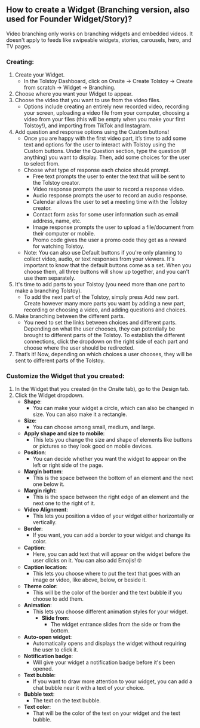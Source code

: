 ## How to create a Widget (Branching version, also used for Founder Widget/Story)?

Video branching only works on branching widgets and embedded videos. It doesn't apply to feeds like swipeable widgets, stories, carousels, hero, and TV pages.

### Creating:

1. Create your Widget.
   - In the Tolstoy Dashboard, click on Onsite -> Create Tolstoy -> Create from scratch -> Widget -> Branching.
2. Choose where you want your Widget to appear.
3. Choose the video that you want to use from the video files.
   - Options include creating an entirely new recorded video, recording your screen, uploading a video file from your computer, choosing a video from your files (this will be empty when you make your first Tolstoy!), and importing from TikTok and Instagram.
4. Add question and response options using the Custom buttons!
   - Once you are happy with the first video part, it’s time to add some text and options for the user to interact with Tolstoy using the Custom buttons. Under the Question section, type the question (if anything) you want to display. Then, add some choices for the user to select from.
   - Choose what type of response each choice should prompt.
     - Free text prompts the user to enter the text that will be sent to the Tolstoy creator.
     - Video response prompts the user to record a response video.
     - Audio response prompts the user to record an audio response.
     - Calendar allows the user to set a meeting time with the Tolstoy creator.
     - Contact form asks for some user information such as email address, name, etc.
     - Image response prompts the user to upload a file/document from their computer or mobile.
     - Promo code gives the user a promo code they get as a reward for watching Tolstoy.
   - Note: You can also use Default buttons if you're only planning to collect video, audio, or text responses from your viewers. It's important to know that the default buttons come as a set. When you choose them, all three buttons will show up together, and you can't use them separately.
5. It's time to add parts to your Tolstoy (you need more than one part to make a branching Tolstoy).
   - To add the next part of the Tolstoy, simply press Add new part. Create however many more parts you want by adding a new part, recording or choosing a video, and adding questions and choices.
6. Make branching between the different parts.
   - You need to set the links between choices and different parts. Depending on what the user chooses, they can potentially be brought to different parts of the Tolstoy. To establish the different connections, click the dropdown on the right side of each part and choose where the user should be redirected.
7. That’s it! Now, depending on which choices a user chooses, they will be sent to different parts of the Tolstoy.

### Customize the Widget that you created:

1. In the Widget that you created (in the Onsite tab), go to the Design tab.
2. Click the Widget dropdown.
   - **Shape**:
     - You can make your widget a circle, which can also be changed in size. You can also make it a rectangle.
   - **Size**:
     - You can choose among small, medium, and large.
   - **Apply shape and size to mobile**:
     - This lets you change the size and shape of elements like buttons or pictures so they look good on mobile devices.
   - **Position**:
     - You can decide whether you want the widget to appear on the left or right side of the page.
   - **Margin bottom**:
     - This is the space between the bottom of an element and the next one below it.
   - **Margin right**:
     - This is the space between the right edge of an element and the next one to the right of it.
   - **Video Alignment**:
     - This lets you position a video of your widget either horizontally or vertically.
   - **Border**:
     - If you want, you can add a border to your widget and change its color.
   - **Caption**:
     - Here, you can add text that will appear on the widget before the user clicks on it. You can also add Emojis! 🤓
   - **Caption location**:
     - This lets you choose where to put the text that goes with an image or video, like above, below, or beside it.
   - **Theme color**:
     - This will be the color of the border and the text bubble if you choose to add them.
   - **Animation**:
     - This lets you choose different animation styles for your widget.
       - **Slide from**:
         - The widget entrance slides from the side or from the bottom.
   - **Auto-open widget**:
     - Automatically opens and displays the widget without requiring the user to click it.
   - **Notification badge**:
     - Will give your widget a notification badge before it's been opened.
   - **Text bubble**:
     - If you want to draw more attention to your widget, you can add a chat bubble near it with a text of your choice.
   - **Bubble text**:
     - The text on the text bubble.
   - **Text color**:
     - That will be the color of the text on your widget and the text bubble.
